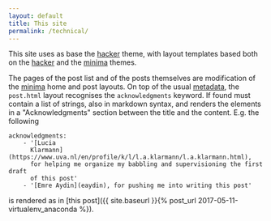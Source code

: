 ```yaml
---
layout: default
title: This site
permalink: /technical/
---
```


This site uses as base the [hacker] theme, with layout templates based both on
the [hacker] and the [minima] themes. 

The pages of the post list and of the posts themselves are modification of the
[minima] home and post layouts. On top of the usual
[metadata](https://jekyllrb.com/docs/frontmatter), the ``post.html`` layout
recognises the ``acknowledgments`` keyword. If found must contain a list of
strings, also in markdown syntax, and renders the elements in a
"Acknowledgments" section between the title and the content. E.g. the following

    acknowledgments: 
        - '[Lucia
          Klarmann](https://www.uva.nl/en/profile/k/l/l.a.klarmann/l.a.klarmann.html),
          for helping me organize my babbling and supervisioning the first draft
          of this post'
        - '[Emre Aydin](eaydin), for pushing me into writing this post'

is rendered as in [this post]({{ site.baseurl }}{% post_url
2017-05-11-virtualenv_anaconda %}).

[hacker]: https://github.com/pages-themes/hacker
[minima]: https://github.com/jekyll/minima
